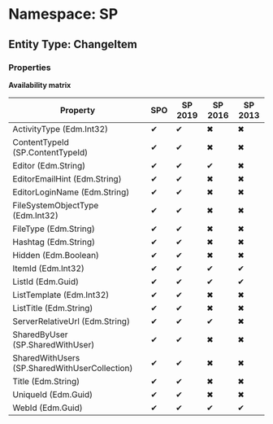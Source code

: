 # Namespace: SP

## Entity Type: ChangeItem

### Properties

**Availability matrix**

Property | SPO | SP 2019 | SP 2016 | SP 2013
----------|-----|---------|---------|--------
ActivityType (Edm.Int32) | ✔ | ✔ | ✖ | ✖
ContentTypeId (SP.ContentTypeId) | ✔ | ✔ | ✖ | ✖
Editor (Edm.String) | ✔ | ✔ | ✔ | ✖
EditorEmailHint (Edm.String) | ✔ | ✔ | ✖ | ✖
EditorLoginName (Edm.String) | ✔ | ✔ | ✖ | ✖
FileSystemObjectType (Edm.Int32) | ✔ | ✔ | ✖ | ✖
FileType (Edm.String) | ✔ | ✔ | ✖ | ✖
Hashtag (Edm.String) | ✔ | ✔ | ✖ | ✖
Hidden (Edm.Boolean) | ✔ | ✔ | ✖ | ✖
ItemId (Edm.Int32) | ✔ | ✔ | ✔ | ✔
ListId (Edm.Guid) | ✔ | ✔ | ✔ | ✔
ListTemplate (Edm.Int32) | ✔ | ✔ | ✖ | ✖
ListTitle (Edm.String) | ✔ | ✔ | ✖ | ✖
ServerRelativeUrl (Edm.String) | ✔ | ✔ | ✔ | ✖
SharedByUser (SP.SharedWithUser) | ✔ | ✔ | ✖ | ✖
SharedWithUsers (SP.SharedWithUserCollection) | ✔ | ✔ | ✖ | ✖
Title (Edm.String) | ✔ | ✔ | ✖ | ✖
UniqueId (Edm.Guid) | ✔ | ✔ | ✖ | ✖
WebId (Edm.Guid) | ✔ | ✔ | ✔ | ✔

